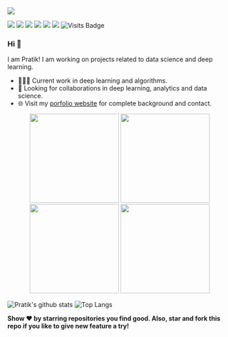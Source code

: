 <img src="https://github.com/pr2tik1/pr2tik1/blob/master/pratik-2.jpg">

[<img src="https://img.shields.io/badge/twitter-%231DA1F2.svg?&style=for-the-badge&logo=twitter&logoColor=white" />](https://twitter.com/Pratikpkb) [<img src="https://img.shields.io/badge/medium-%2312100E.svg?&style=for-the-badge&logo=medium&logoColor=white" />](https://medium.com/@pratikbaitha04)  [<img src="https://img.shields.io/badge/linkedin-%230077B5.svg?&style=for-the-badge&logo=linkedin&logoColor=white" />](https://www.linkedin.com/in/pratik-kumar04/) [<img src = "https://img.shields.io/badge/instagram-%23E4405F.svg?&style=for-the-badge&logo=instagram&logoColor=white">](https://www.instagram.com/pratikkumar04/) [<img src = "https://img.shields.io/badge/facebook-%231877F2.svg?&style=for-the-badge&logo=facebook&logoColor=white">](https://www.facebook.com/pr2tik1) [<img src ="https://img.shields.io/badge/Website-pk-%23.svg?&style=for-the-badge&logo=&logoColor=white%22">](https://pr2tik1.github.io/)  ![Visits Badge](https://badges.pufler.dev/visits/pr2tik1/pr2tik1?style=for-the-badge ) 

### Hi 👋 
I am Pratik! I am working on projects related to data science and deep learning.
- 👨🏽‍💻 Current work in deep learning and algorithms.
- 🤝 Looking for collaborations in deep learning, analytics and data science.
- 🌐 Visit my [porfolio website](https://pr2tik1.github.io/) for complete background and contact.

<p align="center">
<img src="https://i.giphy.com/media/LMt9638dO8dftAjtco/200.webp" width="200"> <img src="https://i.giphy.com/media/KzJkzjggfGN5Py6nkT/200.webp" width="200"><img src="https://i.giphy.com/media/IdyAQJVN2kVPNUrojM/200.webp" width="200"> <img src="https://media.giphy.com/media/UWt0rhp21JgLwoeFQP/giphy.gif" width ="200"/>
</p>


![Pratik's github stats](https://github-readme-stats.vercel.app/api?username=pr2tik1&show_icons=true&theme=radical&line_height=32) ![Top Langs](https://github-readme-stats.vercel.app/api/top-langs/?username=pr2tik1&hide_langs_below=.25&theme=radical) 

**Show ❤️ by starring repositories you find good. Also, star and fork this repo if you like to give new feature a try!** 

